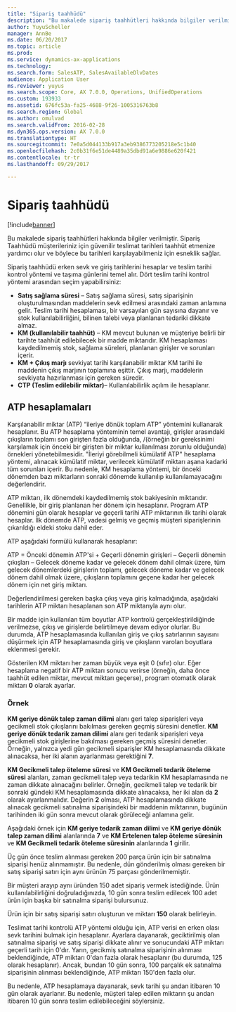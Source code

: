 ```yaml
---
title: "Sipariş taahhüdü"
description: "Bu makalede sipariş taahhütleri hakkında bilgiler verilmiştir. Sipariş Taahhüdü müşterileriniz için güvenilir teslimat tarihleri taahhüt etmenize yardımcı olur ve böylece bu tarihleri karşılayabilmeniz için esneklik sağlar."
author: YuyuScheller
manager: AnnBe
ms.date: 06/20/2017
ms.topic: article
ms.prod: 
ms.service: dynamics-ax-applications
ms.technology: 
ms.search.form: SalesATP, SalesAvailableDlvDates
audience: Application User
ms.reviewer: yuyus
ms.search.scope: Core, AX 7.0.0, Operations, UnifiedOperations
ms.custom: 193933
ms.assetid: 676fc53a-fa25-4688-9f26-1005316763b8
ms.search.region: Global
ms.author: omulvad
ms.search.validFrom: 2016-02-28
ms.dyn365.ops.version: AX 7.0.0
ms.translationtype: HT
ms.sourcegitcommit: 7e0a5d044133b917a3eb9386773205218e5c1b40
ms.openlocfilehash: 2c0b31f6e51de4489a35dbd91a6e9886e620f421
ms.contentlocale: tr-tr
ms.lasthandoff: 09/29/2017

---
```


# <a name="order-promising"></a>Sipariş taahhüdü

[!include[banner](../includes/banner.md)]


Bu makalede sipariş taahhütleri hakkında bilgiler verilmiştir. Sipariş Taahhüdü müşterileriniz için güvenilir teslimat tarihleri taahhüt etmenize yardımcı olur ve böylece bu tarihleri karşılayabilmeniz için esneklik sağlar.

Sipariş taahhüdü erken sevk ve giriş tarihlerini hesaplar ve teslim tarihi kontrol yöntemi ve taşıma günlerini temel alır. Dört teslim tarihi kontrol yöntemi arasından seçim yapabilirsiniz:

-   **Satış sağlama süresi** – Satış sağlama süresi, satış siparişinin oluşturulmasından maddelerin sevk edilmesi arasındaki zaman anlamına gelir. Teslim tarihi hesaplaması, bir varsayılan gün sayısına dayanır ve stok kullanılabilirliğini, bilinen talebi veya planlanan tedariki dikkate almaz.
-   **KM (kullanılabilir taahhüt)** – KM mevcut bulunan ve müşteriye belirli bir tarihte taahhüt edilebilecek bir madde miktarıdır. KM hesaplaması kaydedilmemiş stok, sağlama süreleri, planlanan girişler ve sorunları içerir.
-   **KM + Çıkış marjı** sevkiyat tarihi karşılanabilir miktar KM tarihi ile maddenin çıkış marjının toplamına eşittir. Çıkış marjı, maddelerin sevkiyata hazırlanması için gereken süredir.
-   **CTP (Teslim edilebilir miktar)**– Kullanılabilirlik açılım ile hesaplanır.

## <a name="atp-calculations"></a>ATP hesaplamaları
Karşılanabilir miktar (ATP) “ileriye dönük toplam ATP” yöntemini kullanarak hesaplanır. Bu ATP hesaplama yönteminin temel avantajı, girişler arasındaki çıkışların toplamı son girişten fazla olduğunda, /(örneğin bir gereksinimi karşılamak için önceki bir girişten bir miktar kullanılması zorunlu olduğunda) örnekleri yönetebilmesidir. "İleriyi görebilmeli kümülatif ATP" hesaplama yöntemi, alınacak kümülatif miktar, verilecek kümülatif miktarı aşana kadarki tüm sorunları içerir. Bu nedenle, KM hesaplama yöntemi, bir önceki dönemden bazı miktarların sonraki dönemde kullanılıp kullanılamayacağını değerlendirir.  

ATP miktarı, ilk dönemdeki kaydedilmemiş stok bakiyesinin miktarıdır. Genellikle, bir giriş planlanan her dönem için hesaplanır. Program ATP dönemini gün olarak hesaplar ve geçerli tarihi ATP miktarının ilk tarihi olarak hesaplar. İlk dönemde ATP, vadesi gelmiş ve geçmiş müşteri siparişlerinin çıkarıldığı eldeki stoku dahil eder.  

ATP aşağıdaki formülü kullanarak hesaplanır:  

ATP = Önceki dönemin ATP'si + Geçerli dönemin girişleri – Geçerli dönemin çıkışları – Gelecek döneme kadar ve gelecek dönem dahil olmak üzere, tüm gelecek dönemlerdeki girişlerin toplamı, gelecek döneme kadar ve gelecek dönem dahil olmak üzere, çıkışların toplamını geçene kadar her gelecek dönem için net giriş miktarı.  

Değerlendirilmesi gereken başka çıkış veya giriş kalmadığında, aşağıdaki tarihlerin ATP miktarı hesaplanan son ATP miktarıyla aynı olur.  

Bir madde için kullanılan tüm boyutlar ATP kontrolü gerçekleştirildiğinde verilmezse, çıkış ve girişlerde belirtilmeye devam ediyor olurlar. Bu durumda, ATP hesaplamasında kullanılan giriş ve çıkış satırlarının sayısını düşürmek için ATP hesaplamasında giriş ve çıkışların varolan boyutlara eklenmesi gerekir.  

Gösterilen KM miktarı her zaman büyük veya eşit 0 (sıfır) olur. Eğer hesaplama negatif bir ATP miktarı sonucu verirse (örneğin, daha önce taahhüt edilen miktar, mevcut miktarı geçerse), program otomatik olarak miktarı **0** olarak ayarlar.

### <a name="example"></a>Örnek

**KM geriye dönük talep zaman dilimi** alanı geri talep siparişleri veya gecikmeli stok çıkışlarını bakılması gereken geçmiş süresini denetler. **KM geriye dönük tedarik zaman dilimi** alanı geri tedarik siparişleri veya gecikmeli stok girişlerine bakılması gereken geçmiş süresini denetler. Örneğin, yalnızca yedi gün gecikmeli siparişler KM hesaplamasında dikkate alınacaksa, her iki alanın ayarlanması gerektiğini **7**.  

**KM Gecikmeli talep öteleme süresi** ve **KM Gecikmeli tedarik öteleme süresi** alanları, zaman gecikmeli talep veya tedarikin KM hesaplamasında ne zaman dikkate alınacağını belirler. Örneğin, gecikmeli talep ve tedarik bir sonraki gündeki KM hesaplamasında dikkate alınacaksa, her iki alan da **2** olarak ayarlanmalıdır. Değerin **2** olması, ATP hesaplamasında dikkate alınacak gecikmeli satınalma siparişindeki bir maddenin miktarının, bugünün tarihinden iki gün sonra mevcut olarak görüleceği anlamına gelir.  

Aşağıdaki örnek için **KM geriye tedarik zaman dilimi** ve **KM geriye dönük talep zaman dilimi** alanlarında **7** ve **KM Ertelenen talep öteleme süresinin** ve **KM Gecikmeli tedarik öteleme süresinin** alanlarında **1** girilir.  

Üç gün önce teslim alınması gereken 200 parça ürün için bir satınalma siparişi henüz alınmamıştır. Bu nedenle, dün gönderilmiş olması gereken bir satış siparişi satırı için aynı ürünün 75 parçası gönderilmemiştir.  

Bir müşteri arayıp aynı üründen 150 adet sipariş vermek istediğinde. Ürün kullanılabilirliğini doğruladığınızda, 10 gün sonra teslim edilecek 100 adet ürün için başka bir satınalma siparişi bulursunuz.  

Ürün için bir satış siparişi satırı oluşturun ve miktarı **150** olarak belirleyin.  

Teslimat tarihi kontrolü ATP yöntemi olduğu için, ATP verisi en erken olası sevk tarihini bulmak için hesaplanır. Ayarlara dayanarak, geciktirilmiş olan satınalma siparişi ve satış siparişi dikkate alınır ve sonucundaki ATP miktarı geçerli tarih için 0'dır. Yarın, gecikmiş satınalma siparişinin alınması beklendiğinde, ATP miktarı 0'dan fazla olarak hesaplanır (bu durumda, 125 olarak hesaplanır). Ancak, bundan 10 gün sonra, 100 parçalık ek satınalma siparişinin alınması beklendiğinde, ATP miktarı 150'den fazla olur.  

Bu nedenle, ATP hesaplamaya dayanarak, sevk tarihi şu andan itibaren 10 gün olarak ayarlanır. Bu nedenle, müşteri talep edilen miktarın şu andan itibaren 10 gün sonra teslim edilebileceğini söylersiniz.




